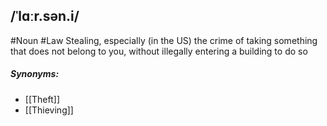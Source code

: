 ## /ˈlɑːr.sən.i/
#Noun #Law
Stealing, especially (in the US) the  crime of taking something that does not belong to you, without illegally entering a building to do so

##### Synonyms:
- [[Theft]]
- [[Thieving]] 
